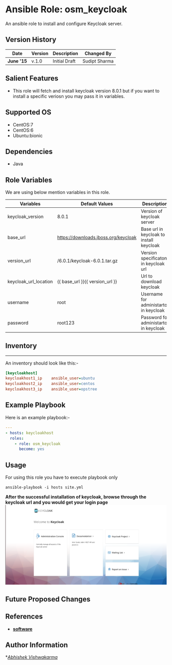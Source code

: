 Ansible Role: osm_keycloak
=========

An ansible role to install and configure Keycloak server.

Version History
---------------

|**Date**| **Version**| **Description**| **Changed By** |
|----------|---------|---------------|-----------------|
|**June '15** | v.1.0 | Initial Draft | Sudipt Sharma |

Salient Features
----------------
* This role will fetch and install keycloak version 8.0.1 but if you want to install a specific veriosn you may pass it in variables.


Supported OS
------------
  * CentOS:7
  * CentOS:6
  * Ubuntu:bionic

Dependencies
------------
* Java

Role Variables
--------------

We are using below mention variables in this role.

|**Variables**| **Default Values**|**Description**|
|---|---|---|
| keycloak_version | 8.0.1 | Version of keycloak server |
| base_url | https://downloads.jboss.org/keycloak | Base url in keycloak to install keycloak |
| version_url | /6.0.1/keycloak-6.0.1.tar.gz | Version specificaton in keycloak url |
| keycloak_url_location | {{ base_url }}{{ version_url }} | Url to download keycloak |
| username | root | Username for administartor in keycloak |
| password | root123 | Password for administartor in keycloak |


## Inventory
------------

An inventory should look like this:-
```ini
[keycloakhost]                 
keycloakhost1_ip    ansible_user=ubuntu
keycloakhost2_ip    ansible_user=centos
keycloakhost3_ip    ansible_user=opstree                      
```

Example Playbook
----------------

Here is an example playbook:-
```yml
---
- hosts: keycloakhost
  roles:
    - role: osm_keycloak
      become: yes
```

Usage
----------------

For using this role you have to execute playbook only
```shell
ansible-playbook -i hosts site.yml
```

**After the successful installation of keycloak, browse through the keycloak url and you would get your login page**
![login](./media/login.png)

Future Proposed Changes
-----------------------

References
----------
- **[software](https://www.keycloak.org/)**


Author Information
------------------

**[Abhishek Vishwakarma](mailto:abhishek.vishwakarma@opstree.com)*

